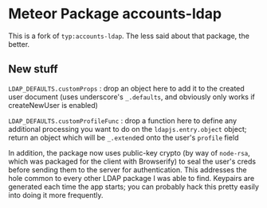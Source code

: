 Meteor Package accounts-ldap
============================

This is a fork of `typ:accounts-ldap`. The less said about that package, the better.

## New stuff

`LDAP_DEFAULTS.customProps` : drop an object here to add it to the created user document (uses underscore's `_.defaults`, and obviously only works if createNewUser is enabled)

`LDAP_DEFAULTS.customProfileFunc` : drop a function here to define any additional processing you want to do on the `ldapjs.entry.object` object; return an object which will be `_.extend`ed onto the user's `profile` field

In addition, the package now uses public-key crypto (by way of `node-rsa`, which was packaged for the client with Browserify) to seal the user's creds before sending them to the server for authentication. This addresses the hole common to every other LDAP package I was able to find. Keypairs are generated each time the app starts; you can probably hack this pretty easily into doing it more frequently.